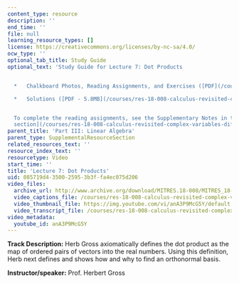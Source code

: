 ```yaml
---
content_type: resource
description: ''
end_time: ''
file: null
learning_resource_types: []
license: https://creativecommons.org/licenses/by-nc-sa/4.0/
ocw_type: ''
optional_tab_title: Study Guide
optional_text: 'Study Guide for Lecture 7: Dot Products


  *   Chalkboard Photos, Reading Assignments, and Exercises ([PDF](/courses/res-18-008-calculus-revisited-complex-variables-differential-equations-and-linear-algebra-fall-2011/resources/mitres_18_008_partiii_lec07))

  *   Solutions ([PDF - 5.8MB](/courses/res-18-008-calculus-revisited-complex-variables-differential-equations-and-linear-algebra-fall-2011/resources/mitres_18_008_partiii_sol07))


  To complete the reading assignments, see the Supplementary Notes in the [Study Materials
  section](/courses/res-18-008-calculus-revisited-complex-variables-differential-equations-and-linear-algebra-fall-2011/pages/study-materials).'
parent_title: 'Part III: Linear Algebra'
parent_type: SupplementalResourceSection
related_resources_text: ''
resource_index_text: ''
resourcetype: Video
start_time: ''
title: 'Lecture 7: Dot Products'
uid: 085719d4-3500-2595-3b3f-fa4ec075d206
video_files:
  archive_url: http://www.archive.org/download/MITRES.18-008/MITRES_18-008_Part3_lec7_300k.mp4
  video_captions_file: /courses/res-18-008-calculus-revisited-complex-variables-differential-equations-and-linear-algebra-fall-2011/fdcfd55193d95aff96bc98a26381d0f4_anA3P9McG5Y.vtt
  video_thumbnail_file: https://img.youtube.com/vi/anA3P9McG5Y/default.jpg
  video_transcript_file: /courses/res-18-008-calculus-revisited-complex-variables-differential-equations-and-linear-algebra-fall-2011/b3dd9468cd1af6150e05f2b07e6413b3_anA3P9McG5Y.pdf
video_metadata:
  youtube_id: anA3P9McG5Y
---
```


**Track Description:** Herb Gross axiomatically defines the dot product as the map of ordered pairs of vectors into the real numbers. Using this definition, Herb next defines and shows how and why to find an orthonormal basis.

**Instructor/speaker:** Prof. Herbert Gross

